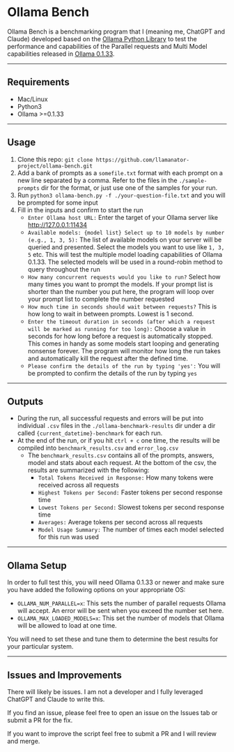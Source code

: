 # Ollama Bench

Ollama Bench is a benchmarking program that I (meaning me, ChatGPT and Claude) developed based on the [Ollama Python Library](https://github.com/ollama/ollama-python) to test the performance and capabilities of the Parallel requests and Multi Model capabilities released in [Ollama 0.1.33](https://github.com/ollama/ollama/releases/tag/v0.1.33).

---

## Requirements

- Mac/Linux
- Python3
- Ollama >=0.1.33

---

## Usage

1. Clone this repo: `git clone https://github.com/llamanator-project/ollama-bench.git`
2. Add a bank of prompts as a `somefile.txt` format with each prompt on a new line separated by a comma. Refer to the files in the `./sample-prompts` dir for the format, or just use one of the samples for your run.
3. Run `python3 ollama-bench.py -f ./your-question-file.txt` and you will be prompted for some input
4. Fill in the inputs and confirm to start the run
    - `Enter Ollama host URL:` Enter the target of your Ollama server like http://127.0.0.1:11434
    - `Available models: {model list} Select up to 10 models by number (e.g., 1, 3, 5):` The list of available models on your server will be queried and presented. Select the models you want to use like `1, 3, 5` etc. This will test the multiple model loading capabilities of Ollama 0.1.33. The selected models will be used in a round-robin method to query throughout the run
    - `How many concurrent requests would you like to run?` Select how many times you want to prompt the models. If your prompt list is shorter than the number you put here, the program will loop over your prompt list to complete the number requested
    - `How much time in seconds should wait between requests?` This is how long to wait in between prompts. Lowest is 1 second.
    - `Enter the timeout duration in seconds (after which a request will be marked as running for too long):` Choose a value in seconds for how long before a request is automatically stopped. This comes in handy as some models start looping and generating nonsense forever. The program will monitor how long the run takes and automatically kill the request after the defined time.
    - `Please confirm the details of the run by typing 'yes':` You will be prompted to confirm the details of the run by typing `yes`

---

## Outputs

- During the run, all successful requests and errors will be put into individual `.csv` files in the `./ollama-benchmark-results` dir under a dir called `{current_datetime}-benchmark` for each run.
- At the end of the run, or if you hit `ctrl + c` one time, the results will be compiled into `benchmark_results.csv` and `error_log.csv`
  - The `benchmark_results.csv` contains all of the prompts, answers, model and stats about each request. At the bottom of the csv, the results are summarized with the following:
    - `Total Tokens Received in Response:` How many tokens were received across all requests
    - `Highest Tokens per Second:` Faster tokens per second response time
    - `Lowest Tokens per Second:` Slowest tokens per second response time
    - `Averages:` Average tokens per second across all requests
    - `Model Usage Summary:` The number of times each model selected for this run was used

---

## Ollama Setup

In order to full test this, you will need Ollama 0.1.33 or newer and make sure you have added the following options on your appropriate OS:

- `OLLAMA_NUM_PARALLEL=x`: This sets the number of parallel requests Ollama will accept. An error will be sent when you exceed the number set here.
- `OLLAMA_MAX_LOADED_MODELS=x`: This set the number of models that Ollama will be allowed to load at one time. 

You will need to set these and tune them to determine the best results for your particular system.

---

## Issues and Improvements

There will likely be issues. I am not a developer and I fully leveraged ChatGPT and Claude to write this.

If you find an issue, please feel free to open an issue on the Issues tab or submit a PR for the fix.

If you want to improve the script feel free to submit a PR and I will review and merge.